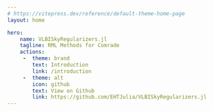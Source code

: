```yaml
---
# https://vitepress.dev/reference/default-theme-home-page
layout: home

hero:
    name: VLBISkyRegularizers.jl
    tagline: RML Methods for Comrade
    actions:
     -  theme: brand
        text: Introduction
        link: /introduction
     -  theme: alt
        icon: github
        text: View on Github
        link: https://github.com/EHTJulia/VLBISkyRegularizers.jl
---
```

